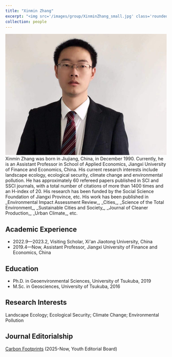 ```yaml
---
title: "Xinmin Zhang"
excerpt: "<img src='/images/group/XinminZhang_small.jpg' class='rounded-corners'><br/>Principal Investigator"
collection: people
---
```

<img src='/images/group/XinminZhang.jpg' class='rounded-corners'>
<br/>Xinmin Zhang was born in Jiujiang, China, in December 1990. Currently, he is an Assistant Professor in School of Applied Economics, Jiangxi University of Finance and Economics, China. His current research interests include landscape ecology, ecological security, climate change and environmental pollution. He has approximately 60 refereed papers published in SCI and SSCI journals, with a total number of citations of more than 1400 times and an H-index of 20. His research has been funded by the Social Science Foundation of Jiangxi Province, etc. His work has been published in _Environmental Impact Assessment Review_, _Cities_, _Science of the Total Environment_, _Sustainable Cities and Society_, _Journal of Cleaner Production_, _Urban Climate_, etc.<br/>

## Academic Experience
* 2022.9—2023.2, Visiting Scholar, Xi'an Jiaotong University, China
* 2019.4—Now, Assistant Professor, Jiangxi University of Finance and Economics, China

## Education
* Ph.D. in Geoenvironmental Sciences, University of Tsukuba, 2019
* M.Sc. in Geosciences, University of Tsukuba, 2016

## Research Interests
Landscape Ecology; Ecological Security; Climate Change; Environmental Pollution

## Journal Editorialship
[Carbon Footprints](https://www.oaepublish.com/cf) (2025-Now, Youth Editorial Board)
